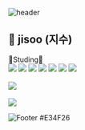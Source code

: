 ![header](https://capsule-render.vercel.app/api?type=waving&color=auto&height=150&section=header&text=&fontSize=40)

## :hibiscus: jisoo (지수)

:green_book:Studing:green_book: <br> <img src="https://img.shields.io/badge/JavaScript-F7DF1E?style=flat&logo=Javascript&logoColor=white"/> <img src="https://img.shields.io/badge/Java-000000?syle=flat&logo=Java&logoColor=white"/> <img src="https://img.shields.io/badge/React-61DAFB?syle=flat&logo=React&logoColor=white"/> <img src="https://img.shields.io/badge/ORACLE-F80000?syle=flat&logo=ORACLE&logoColor=white"/> <img src="https://img.shields.io/badge/Spring-6DB33F?syle=flat&logo=Spring&logoColor=white"/> <img src="https://img.shields.io/badge/CSS-1572B6?style=flat-square&logo=CSS3&logoColor=white"/> <img src="https://img.shields.io/badge/HTML-E34F26?style=flat-square&logo=HTML5&logoColor=white"/>
<br><br>
<img src="https://github-readme-stats.vercel.app/api/top-langs/?username=jisoo9603&layout=compact"><br><br>
<img src="https://github-readme-stats.vercel.app/api?username=jisoo9603&show_icons=true">


![Footer](https://capsule-render.vercel.app/api?type=waving&color=auto&height=150&section=footer)
#E34F26
